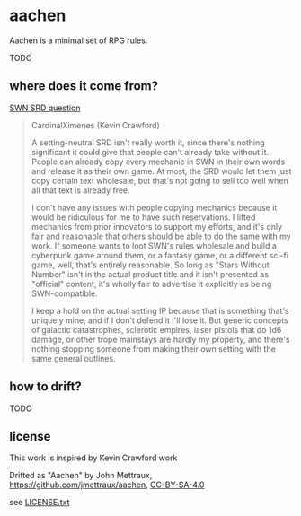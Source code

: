 
# aachen

Aachen is a minimal set of RPG rules.

TODO


## where does it come from?

[SWN SRD question](https://www.reddit.com/r/SWN/comments/jxlw1e/swn_srd_a_quick_question_for_kevin_plus_what_do/)

> CardinalXimenes (Kevin Crawford)
>
> A setting-neutral SRD isn't really worth it, since there's nothing
> significant it could give that people can't already take without it. People
> can already copy every mechanic in SWN in their own words and release it as
> their own game. At most, the SRD would let them just copy certain text
> wholesale, but that's not going to sell too well when all that text is
> already free.
>
> I don't have any issues with people copying mechanics because it would be
> ridiculous for me to have such reservations. I lifted mechanics from prior
> innovators to support my efforts, and it's only fair and reasonable that
> others should be able to do the same with my work. If someone wants to loot
> SWN's rules wholesale and build a cyberpunk game around them, or a fantasy
> game, or a different sci-fi game, well, that's entirely reasonable. So long
> as "Stars Without Number" isn't in the actual product title and it isn't
> presented as "official" content, it's wholly fair to advertise it explicitly
> as being SWN-compatible.
>
> I keep a hold on the actual setting IP because that is something that's
> uniquely mine, and if I don't defend it I'll lose it. But generic concepts of
> galactic catastrophes, sclerotic empires, laser pistols that do 1d6 damage,
> or other trope mainstays are hardly my property, and there's nothing stopping
> someone from making their own setting with the same general outlines.


## how to drift?

TODO


## license

This work is inspired by Kevin Crawford work

Drifted as "Aachen" by John Mettraux, https://github.com/jmettraux/aachen, [CC-BY-SA-4.0](https://creativecommons.org/licenses/by-sa/4.0/)

see [LICENSE.txt](LICENSE.txt)

